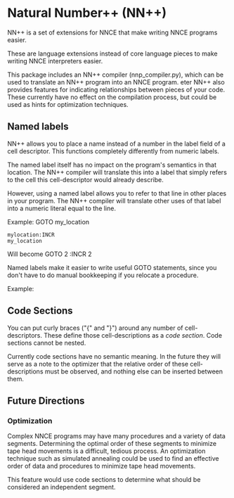 # Natural Number++ (NN++)

NN++ is a set of extensions for NNCE that make writing NNCE programs easier.

These are language extensions instead of core language pieces to make writing NNCE interpreters easier.

This package includes an NN++ compiler (nnp_compiler.py), which can be used to translate an NN++ program into an NNCE program.
eter
NN++ also provides features for indicating relationships between pieces of your code. These currently have no effect on the compilation process, but could be used as hints for optimization techniques.

## Named labels
NN++ allows you to place a name instead of a number in the label field of a cell descriptor. This functions completely differently from numeric labels.

The named label itself has no impact on the program's semantics in that location. The NN++ compiler will translate this into a label that simply refers to the cell this cell-descriptor would already describe.

However, using a named label allows you to refer to that line in other places in your program.  The NN++ compiler will translate other uses of that label into a numeric literal equal to the line.

Example:
	GOTO
	my_location

	mylocation:INCR
	my_location

Will become
	GOTO
	2
	:INCR
	2

Named labels make it easier to write useful GOTO statements, since you don't have to do manual bookkeeping if you relocate a procedure.

Example:

## Code Sections

You can put curly braces ("{" and "}") around any number of cell-descriptors. These define those cell-descriptions as a *code section*. Code sections cannot be nested.

Currently code sections have no semantic meaning. In the future they will serve as a note to the optimizer that the relative order of these cell-descriptions must be observed, and nothing else can be inserted between them.

## Future Directions

### Optimization
Complex NNCE programs may have many procedures and a variety of data segments. Determining the optimal order of these segments to minimize tape head movements is a difficult, tedious process. An optimization technique such as simulated annealing could be used to find an effective order of data and procedures to minimize tape head movements.

This feature would use code sections to determine what should be considered an independent segment.
